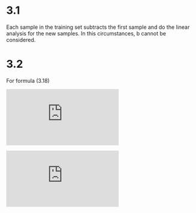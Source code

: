 # 3.1
Each sample in the training set subtracts the first sample and do the linear analysis for the new samples. In this circumstances, b cannot be considered.

# 3.2
For formula (3.18) 

![first formula](https://latex.codecogs.com/gif.latex?y%3D%5Cfrac%7B1%7D%7B1&plus;e%5E%7B-%5Cleft%20%28%20%5Comega%20%5E%7BT%7Dx&plus;b%20%5Cright%20%29%7D%7D)

![second formula](https://latex.codecogs.com/gif.latex?%5Cfrac%7B%5Cpartial%20y%7D%7B%5Cpartial%20%5Comega%20%7D%3D-%5Cfrac%7B1%7D%7B1&plus;e%5E%7B-%5Cleft%20%28%20%5Comega%20%5E%7BT%7Dx&plus;b%20%5Cright%20%29%5E%7B2%7D%7D%7D%5Cleft%20%28%200&plus;%20e%5E%7B-%5Cleft%20%28%5Comega%20%5E%7BT%7Dx&plus;b%20%5Cright%20%29%7D%5Cleft%20%28%20-x%20%5Cright%20%29%5Cright%20%29%20%3D%5Cfrac%7Be%5E%7B-%5Cleft%20%28%20%5Comega%20%5E%7BT%7Dx&plus;b%20%5Cright%20%29x%7D%7D%7B%5Cleft%20%5B%201&plus;e%5E%7B-%5Cleft%20%28%20%5Comega%20%5E%7BT%7Dx&plus;b%20%5Cright%20%29%7D%5Cright%5D%5E%7B2%7D%7D)
